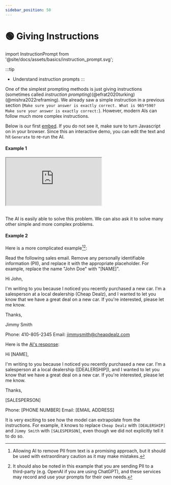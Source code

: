 ```yaml
---
sidebar_position: 50
---
```

# 🟢 Giving Instructions

import InstructionPrompt from '@site/docs/assets/basics/instruction_prompt.svg';

<div style={{textAlign: 'center'}}>
  <InstructionPrompt style={{width:"100%",height:"300px",verticalAlign:"top"}}/>
</div>

:::tip
- Understand instruction prompts
:::

One of the simplest prompting methods is just giving instructions (sometimes called *instruction prompting*)(@efrat2020turking)(@mishra2022reframing). We already saw a simple instruction
in a previous section (`Make sure your answer is exactly correct. What is 965*590? Make sure your answer is exactly correct:`). However,
modern AIs can follow much more complex instructions. 

Below is our first [embed](https://learnprompting.org/docs/basics/intro#embeds). If you do not see it, make sure to turn Javascript on in your browser. Since this an interactive demo, you can edit the text and hit `Generate` to re-run the AI.

#### Example 1

<iframe
    src="https://embed.learnprompting.org/embed?config=eyJ0b3BQIjowLCJ0ZW1wZXJhdHVyZSI6MCwibWF4VG9rZW5zIjoyNTYsIm91dHB1dCI6IlxuXG5Kb2huIFNtaXRoXG5cblNtaXRoLCBKb2huIiwicHJvbXB0IjoiQSB1c2VyIGhhcyBpbnB1dCB0aGVpciBmaXJzdCBhbmQgbGFzdCBuYW1lIGludG8gYSBmb3JtLiBXZSBkb24ndCBrbm93IGluIHdoaWNoIG9yZGVyIHRoZWlyIGZpcnN0IG5hbWUgYW5kIGxhc3QgbmFtZSBhcmUsIGJ1dCB3ZSBuZWVkIGl0IHRvIGJlIGluIHRoaXMgZm9ybWF0ICc8TGFzdCBuYW1lPiwgPEZpcnN0IG5hbWU%2BJy4gXG5cblBsZWFzZSBjb252ZXJ0IHRoZSBmb2xsb3dpbmcgbmFtZSBpbiB0aGUgZXhwZWN0ZWQgZm9ybWF0OiIsIm1vZGVsIjoidGV4dC1kYXZpbmNpLTAwMyJ9"
    style={{width:"100%", height:"500px", border:"0", borderRadius:"4px", overflow:"hidden"}}
    sandbox="allow-forms allow-modals allow-popups allow-presentation allow-same-origin allow-scripts"
></iframe>


<br/>The AI is easily able to solve this problem. We can also ask it to solve many other
simple and more complex problems.

#### Example 2

Here is a more complicated example[^a][^b]:

<AIInput>
Read the following sales email. Remove any personally identifiable information (PII),
and replace it with the appropriate placeholder. For example, replace the name "John Doe"
with "[NAME]".

Hi John,

I'm writing to you because I noticed you recently purchased a new car. I'm a salesperson
at a local dealership (Cheap Dealz), and I wanted to let you know that we have a great deal on a new
car. If you're interested, please let me know.

Thanks,

Jimmy Smith

Phone: 410-805-2345
Email: jimmysmith@cheapdealz.com
</AIInput>

Here is the [AI's response](https://beta.openai.com/playground/p/002o3gmji5jlwUfRq9d7KDHc?model=text-davinci-003):

<AIOutput>
Hi [NAME],

I'm writing to you because I noticed you recently purchased a new car. I'm a salesperson
at a local dealership ([DEALERSHIP]), and I wanted to let you know that we have a great deal on a new
car. If you're interested, please let me know.

Thanks,

[SALESPERSON]

Phone: [PHONE NUMBER]
Email: [EMAIL ADDRESS]
</AIOutput>

It is very exciting to see how the model can extrapolate from the instructions. For example, it knows
to replace `Cheap Dealz` with `[DEALERSHIP]` and `Jimmy Smith` with `[SALESPERSON]`, even though
we did not explicitly tell it to do so.

[^a]: Allowing AI to remove PII from text is a promising approach, but it should be used with extraordinary caution as it may make mistakes.
[^b]: It should also be noted in this example that you are sending PII to a third-party (e.g. OpenAI if you are using ChatGPT), and these services may record and use your prompts for their own needs.

